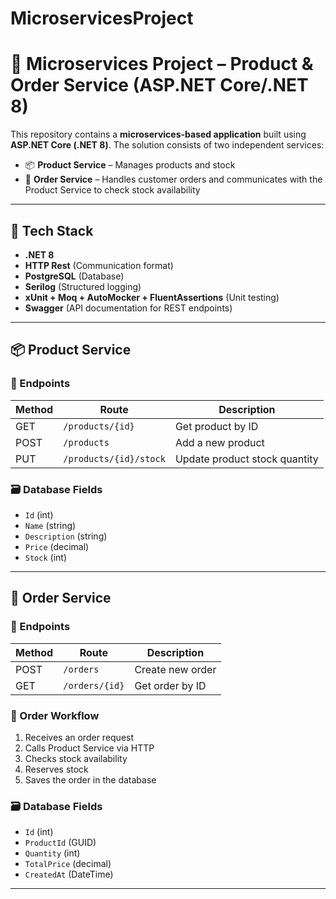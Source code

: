 # MicroservicesProject
# 🧱 Microservices Project – Product & Order Service (ASP.NET Core/.NET 8)

This repository contains a **microservices-based application** built using **ASP.NET Core (.NET 8)**. The solution consists of two independent services:

- 📦 **Product Service** – Manages products and stock
- 🛒 **Order Service** – Handles customer orders and communicates with the Product Service to check stock availability

---

## 🧰 Tech Stack

- **.NET 8**
- **HTTP Rest** (Communication format)
- **PostgreSQL** (Database)
- **Serilog** (Structured logging)
- **xUnit + Moq + AutoMocker + FluentAssertions** (Unit testing)
- **Swagger** (API documentation for REST endpoints)

---

## 📦 Product Service

### 📍 Endpoints

| Method | Route                         | Description                    |
|--------|-------------------------------|--------------------------------|
| GET    | `/products/{id}`              | Get product by ID              |
| POST   | `/products`                   | Add a new product              |
| PUT    | `/products/{id}/stock`        | Update product stock quantity  |

### 🗃️ Database Fields

- `Id` (int)
- `Name` (string)
- `Description` (string)
- `Price` (decimal)
- `Stock` (int)

---

## 🛒 Order Service

### 📍 Endpoints

| Method | Route         | Description            |
|--------|---------------|------------------------|
| POST   | `/orders`     | Create new order       |
| GET    | `/orders/{id}`| Get order by ID        |

### 🔁 Order Workflow

1. Receives an order request
2. Calls Product Service via HTTP
3. Checks stock availability
4. Reserves stock
5. Saves the order in the database

### 🗃️ Database Fields

- `Id` (int)
- `ProductId` (GUID)
- `Quantity` (int)
- `TotalPrice` (decimal)
- `CreatedAt` (DateTime)

---


